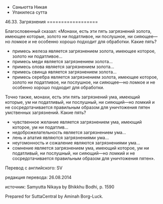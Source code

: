









* Саньютта Никая
* Упакилеса сутта


46\.33\. Загрязнения
\=\=\=\=\=\=\=\=\=\=\=\=\=\=\=\=\=\=



Благословенный сказал: «Монахи, есть эти пять загрязнений золота, имеющее которые, золото ни податливое, ни послушное, ни сияющее—но ломкое и не особенно хорошо подходит для обработки\. Какие пять?


* примесь железа является загрязнением золота, имеющее которое, золото ни податливое…
* примесь меди является загрязнением золота…
* примесь олова является загрязнением золота…
* примесь свинца является загрязнением золота…
* примесь серебра является загрязнением золота, имеющее которое, золото ни податливое, ни послушное, ни сияющее—но ломкое и не особенно хорошо подходит для обработки\.


Точно также, монахи, есть эти пять загрязнений ума, имеющий которые, ум ни податливый, ни послушный, ни сияющий—но ломкий и не сосредотачивается правильным образом для уничтожения пятен умственных загрязнений\. Какие пять?


* чувственное желание является загрязнением ума, имеющий которое, ум ни податлив…
* недоброжелательность является загрязнением ума…
* лень и апатия являются загрязнениями ума…
* неугомонность и сожаление являются загрязнениями ума…
* сомнение является загрязнением ума, имеющий которое, ум ни податливый, ни послушный, ни сияющий—но ломкий и не сосредотачивается правильным образом для уничтожения пятен»\.



Перевод с английского: SV


редакция перевода: 26\.08\.2014


источник: Samyutta Nikaya by Bhikkhu Bodhi, p\. 1590


Prepared for SuttaCentral by Aminah Borg\-Luck\.






